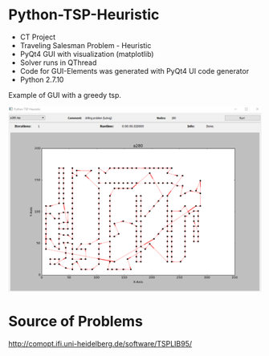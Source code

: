 # Python-TSP-Heuristic

* CT Project
* Traveling Salesman Problem - Heuristic
* PyQt4 GUI with visualization (matplotlib)
* Solver runs in QThread
* Code for GUI-Elements was generated with PyQt4 UI code generator
* Python 2.7.10

Example of GUI with a greedy tsp.

![alt tag](https://github.com/fritziF/Python-TSP-Heuristic/blob/master/gui_greedy-tsp.PNG)

# Source of Problems

http://comopt.ifi.uni-heidelberg.de/software/TSPLIB95/